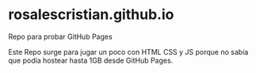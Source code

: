 # rosalescristian.github.io
Repo para probar GitHub Pages

Este Repo surge para jugar un poco con HTML CSS y JS porque no sabía que podía hostear hasta 1GB desde GitHub Pages.
